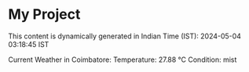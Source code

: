 # My Project

This content is dynamically generated in Indian Time (IST): 2024-05-04 03:18:45 IST


Current Weather in Coimbatore:
Temperature: 27.88 °C
Condition: mist
